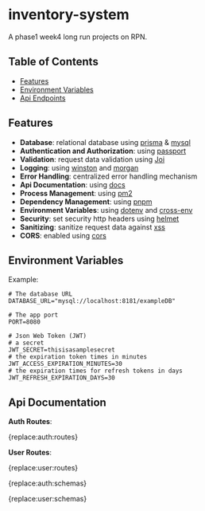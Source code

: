 # inventory-system

A phase1 week4 long run projects on RPN.

## Table of Contents

- [Features](#Features)
- [Environment Variables](#EnvironmentVariables)
- [Api Endpoints](#ApiEndpoints)

## Features

- **Database**: relational database using [prisma](https://github.com/prisma/prisma) & [mysql](https://github.com/mysqljs/mysql)
- **Authentication and Authorization**: using [passport](https://github.com/jaredhanson/passport)
- **Validation**: request data validation using [Joi](https://github.com/hapijs/joi)
- **Logging**: using [winston](https://github.com/winstonjs/winston) and [morgan](https://github.com/expressjs/morgan)
- **Error Handling**: centralized error handling mechanism
- **Api Documentation**: using [docs](https://github.com/Rakemoon/tree/adzikri/docs/parser.ts)
- **Process Management**: using [pm2](https://pm2.keymetrics.io/)
- **Dependency Management**: using [pnpm](https://github.com/pnpm/pnpm)
- **Environment Variables**: using [dotenv](https://github.com/motdotla/dotenv) and [cross-env](https://github.com/kentcdodds/cross-env)
- **Security**: set security http headers using [helmet](https://helmetjs.github.io/)
- **Sanitizing**: sanitize request data against [xss](https://www.npmjs.com/package/xss-clean)
- **CORS**: enabled using [cors](https://github.com/expressjs/cors)

## Environment Variables

Example:
```env
# The database URL
DATABASE_URL="mysql://localhost:8181/exampleDB"

# The app port
PORT=8080

# Json Web Token (JWT)
# a secret
JWT_SECRET=thisisasamplesecret
# the expiration token times in minutes
JWT_ACCESS_EXPIRATION_MINUTES=30
# the expiration times for refresh tokens in days
JWT_REFRESH_EXPIRATION_DAYS=30
```

## Api Documentation

**Auth Routes**:

{replace:auth:routes}

**User Routes**:

{replace:user:routes}

{replace:auth:schemas}

{replace:user:schemas}
